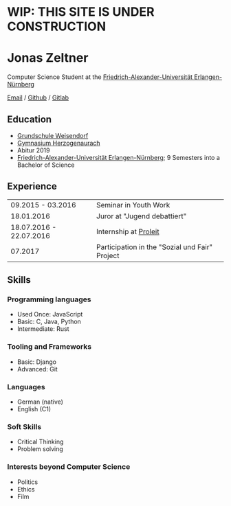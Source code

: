 # WIP: THIS SITE IS UNDER CONSTRUCTION

# Jonas Zeltner

Computer Science Student at the [Friedrich-Alexander-Universität Erlangen-Nürnberg](https://www.fau.eu/)

[Email](mailto:jonas.zeltner@posteo.de) / [Github](https://github.com/tungstnballon) / [Gitlab](https://gitlab.com/tungstnballon)

## Education

- [Grundschule Weisendorf](https://gs-ms-weisendorf.de/)
- [Gymnasium Herzogenaurach](https://gymnasium-herzogenaurach.de/)
- Abitur 2019
- [Friedrich-Alexander-Universität Erlangen-Nürnberg](https://www.fau.eu/); 9 Semesters into a Bachelor of Science

## Experience

|||
|-|-|
| 09.2015 - 03.2016 | Seminar in Youth Work |
| 18.01.2016 | Juror at "Jugend debattiert" |
| 18.07.2016 - 22.07.2016 | Internship at [Proleit](https://www.proleit.com/) |
| 07.2017 | Participation in the "Sozial und Fair" Project |

## Skills

### Programming languages

- Used Once: JavaScript
- Basic: C, Java, Python
- Intermediate: Rust

### Tooling and Frameworks
- Basic: Django
- Advanced: Git

### Languages
- German (native)
- English (C1)

### Soft Skills

- Critical Thinking
- Problem solving

### Interests beyond Computer Science
 - Politics
 - Ethics
 - Film
